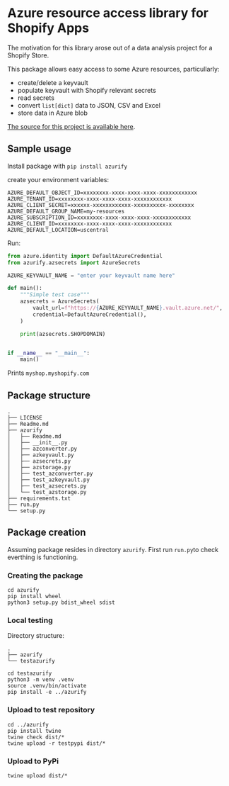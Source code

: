 # Azure resource access library for Shopify Apps
The motivation for this library arose out of a data analysis project for a Shopify 
Store.

This package allows easy access to some Azure resources, particullarly:

- create/delete a keyvault
- populate keyvault with Shopify relevant secrets
- read secrets
- convert `list[dict]` data to JSON, CSV and Excel
- store data in Azure blob

[The source for this project is available here][src].

## Sample usage

Install package with `pip install azurify`

create your environment variables:

    AZURE_DEFAULT_OBJECT_ID=xxxxxxxx-xxxx-xxxx-xxxx-xxxxxxxxxxxx
    AZURE_TENANT_ID=xxxxxxxx-xxxx-xxxx-xxxx-xxxxxxxxxxxx
    AZURE_CLIENT_SECRET=xxxxxx-xxxxxxxxxxxx-xxxxxxxxxx-xxxxxxxx
    AZURE_DEFAULT_GROUP_NAME=my-resources
    AZURE_SUBSCRIPTION_ID=xxxxxxxx-xxxx-xxxx-xxxx-xxxxxxxxxxxx
    AZURE_CLIENT_ID=xxxxxxxx-xxxx-xxxx-xxxx-xxxxxxxxxxxx
    AZURE_DEFAULT_LOCATION=uscentral

Run:

```python
from azure.identity import DefaultAzureCredential
from azurify.azsecrets import AzureSecrets

AZURE_KEYVAULT_NAME = "enter your keyvault name here"

def main():
    """Simple test case"""
    azsecrets = AzureSecrets(
        vault_url=f"https://{AZURE_KEYVAULT_NAME}.vault.azure.net/",
        credential=DefaultAzureCredential(),
    )

    print(azsecrets.SHOPDOMAIN)


if __name__ == "__main__":
    main()
```

Prints `myshop.myshopify.com`

## Package structure
```
.
├── LICENSE
├── Readme.md
├── azurify
│   ├── Readme.md
│   ├── __init__.py
│   ├── azconverter.py
│   ├── azkeyvault.py
│   ├── azsecrets.py
│   ├── azstorage.py
│   ├── test_azconverter.py
│   ├── test_azkeyvault.py
│   ├── test_azsecrets.py
│   └── test_azstorage.py
├── requirements.txt
├── run.py
└── setup.py
```
## Package creation
Assuming package resides in directory `azurify`.
First run `run.py`to check everthing is functioning.

### Creating the package
    cd azurify
    pip install wheel
    python3 setup.py bdist_wheel sdist


### Local testing
Directory structure:
```
.
├── azurify
└── testazurify
```
    cd testazurify
    python3 -m venv .venv
    source .venv/bin/activate
    pip install -e ../azurify


### Upload to test repository
    cd ../azurify
    pip install twine
    twine check dist/*
    twine upload -r testpypi dist/*

### Upload to PyPi
    twine upload dist/*

[src]: https://github.com/zinyosrim/azurify
